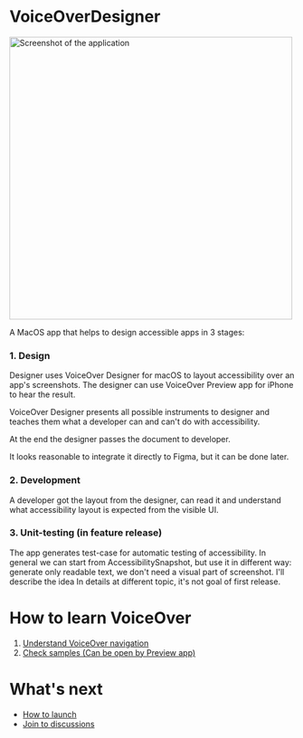 # VoiceOverDesigner

<img width="500" alt="Screenshot of the application" src="https://user-images.githubusercontent.com/3120680/176926458-f46bad3b-4235-47ca-ab18-fa203ddb61d2.png">

A MacOS app that helps to design accessible apps in 3 stages:

### 1. Design

Designer uses VoiceOver Designer for macOS to layout accessibility over an app's screenshots. The designer can use VoiceOver Preview app for iPhone to hear the result.

VoiceOver Designer presents all possible instruments to designer and teaches them what a developer can and can't do with accessibility.

At the end the designer passes the document to developer.

It looks reasonable to integrate it directly to Figma, but it can be done later.

### 2. Development

A developer got the layout from the designer, can read it and understand what accessibility layout is expected from the visible UI.

### 3. Unit-testing (in feature release)

The app generates test-case for automatic testing of accessibility. In general we can start from AccessibilitySnapshot, but use it in different way: generate only readable text, we don't need a visual part of screenshot. I'll describe the idea In details at different topic, it's not goal of first release.

# How to learn VoiceOver
1. [Understand VoiceOver navigation](https://www.youtube.com/watch?v=L5UXN7l15ro)
1. [Check samples (Can be open by Preview app)](https://github.com/VODGroup/VoiceOverSamples)

# What's next
- [How to launch](https://github.com/VODGroup/VoiceOverDesigner/wiki)
- [Join to discussions](https://github.com/VODGroup/VoiceOverDesigner/discussions)
